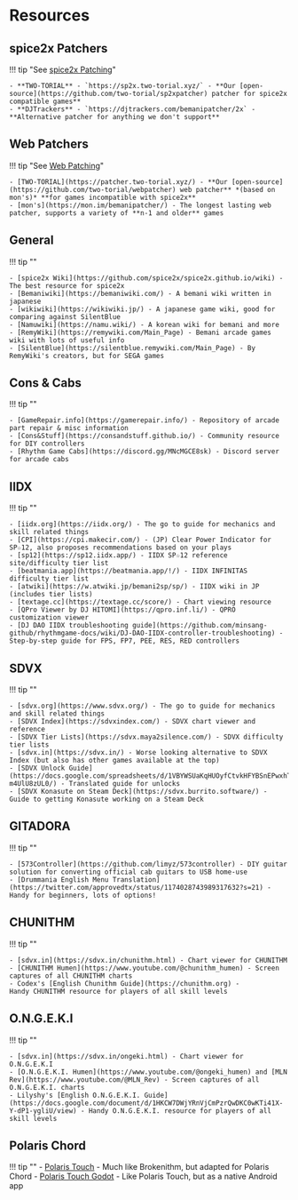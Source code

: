 # Resources

## spice2x Patchers

!!! tip "See [spice2x Patching](./extras/patchsp2x.md)"

    - **TWO-TORIAL** - `https://sp2x.two-torial.xyz/` - **Our [open-source](https://github.com/two-torial/sp2xpatcher) patcher for spice2x compatible games**
    - **DJTrackers** - `https://djtrackers.com/bemanipatcher/2x` - **Alternative patcher for anything we don't support**

## Web Patchers

!!! tip "See [Web Patching](./extras/patchweb.md)"

    - [TWO-TORIAL](https://patcher.two-torial.xyz/) - **Our [open-source](https://github.com/two-torial/webpatcher) web patcher** *(based on mon's)* **for games incompatible with spice2x**
    - [mon's](https://mon.im/bemanipatcher/) - The longest lasting web patcher, supports a variety of **n-1 and older** games

## General

!!! tip ""

    - [spice2x Wiki](https://github.com/spice2x/spice2x.github.io/wiki) - The best resource for spice2x
    - [Bemaniwiki](https://bemaniwiki.com/) - A bemani wiki written in japanese
    - [wikiwiki](https://wikiwiki.jp/) - A japanese game wiki, good for comparing against SilentBlue
    - [Namuwiki](https://namu.wiki/) - A korean wiki for bemani and more 
    - [RemyWiki](https://remywiki.com/Main_Page) - Bemani arcade games wiki with lots of useful info
    - [SilentBlue](https://silentblue.remywiki.com/Main_Page) - By RemyWiki's creators, but for SEGA games

## Cons & Cabs

!!! tip ""

    - [GameRepair.info](https://gamerepair.info/) - Repository of arcade part repair & misc information
    - [Cons&Stuff](https://consandstuff.github.io/) - Community resource for DIY controllers
    - [Rhythm Game Cabs](https://discord.gg/MNcMGCE8sk) - Discord server for arcade cabs

## IIDX

!!! tip ""

    - [iidx.org](https://iidx.org/) - The go to guide for mechanics and skill related things
    - [CPI](https://cpi.makecir.com/) - (JP) Clear Power Indicator for SP☆12, also proposes recommendations based on your plays
    - [sp12](https://sp12.iidx.app/) - IIDX SP☆12 reference site/difficulty tier list
    - [beatmania.app](https://beatmania.app/!/) - IIDX INFINITAS difficulty tier list
    - [atwiki](https://w.atwiki.jp/bemani2sp/sp/) - IIDX wiki in JP (includes tier lists)
    - [textage.cc](https://textage.cc/score/) - Chart viewing resource
    - [QPro Viewer by DJ HITOMI](https://qpro.inf.li/) - QPRO customization viewer
    - [DJ DAO IIDX troubleshooting guide](https://github.com/minsang-github/rhythmgame-docs/wiki/DJ-DAO-IIDX-controller-troubleshooting) - Step-by-step guide for FPS, FP7, PEE, RES, RED controllers

## SDVX

!!! tip ""

    - [sdvx.org](https://www.sdvx.org/) - The go to guide for mechanics and skill related things
    - [SDVX Index](https://sdvxindex.com/) - SDVX chart viewer and reference
    - [SDVX Tier Lists](https://sdvx.maya2silence.com/) - SDVX difficulty tier lists
    - [sdvx.in](https://sdvx.in/) - Worse looking alternative to SDVX Index (but also has other games available at the top)
    - [SDVX Unlock Guide](https://docs.google.com/spreadsheets/d/1VBYWSUaKqHUOyfCtvkHFYBSnEPwxhTh8-m4UlU8zUL0/) - Translated guide for unlocks
    - [SDVX Konasute on Steam Deck](https://sdvx.burrito.software/) - Guide to getting Konasute working on a Steam Deck

## GITADORA

!!! tip ""

    - [573Controller](https://github.com/limyz/573controller) - DIY guitar solution for converting official cab guitars to USB home-use
    - [Drummania English Menu Translation](https://twitter.com/approvedtx/status/1174028743989317632?s=21) - Handy for beginners, lots of options!

## CHUNITHM

!!! tip ""

    - [sdvx.in](https://sdvx.in/chunithm.html) - Chart viewer for CHUNITHM
    - [CHUNITHM Humen](https://www.youtube.com/@chunithm_humen) - Screen captures of all CHUNITHM charts
    - Codex's [English Chunithm Guide](https://chunithm.org) -
    Handy CHUNITHM resource for players of all skill levels

## O.N.G.E.K.I

!!! tip ""

    - [sdvx.in](https://sdvx.in/ongeki.html) - Chart viewer for O.N.G.E.K.I  
    - [O.N.G.E.K.I. Humen](https://www.youtube.com/@ongeki_humen) and [MLN Rev](https://www.youtube.com/@MLN_Rev) - Screen captures of all O.N.G.E.K.I. charts  
    - Lilyshy's [English O.N.G.E.K.I. Guide](https://docs.google.com/document/d/1HKCW7DWjYRnVjCmPzrQwDKC0wKTi41X-Y-dP1-ygliU/view) - Handy O.N.G.E.K.I. resource for players of all skill levels

## Polaris Chord

!!! tip ""
    - [Polaris Touch](http://girlsband.party/polaris-touch.html) - Much like Brokenithm, but adapted for Polaris Chord
    - [Polaris Touch Godot](https://github.com/GEEKiDoS/polaris-touch-godot) - Like Polaris Touch, but as a native Android app